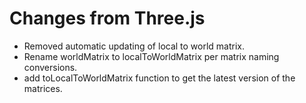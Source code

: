 # Changes from Three.js

* Removed automatic updating of local to world matrix.
* Rename worldMatrix to localToWorldMatrix per matrix naming conversions.
* add toLocalToWorldMatrix function to get the latest version of the matrices.

